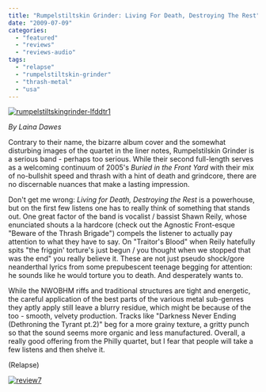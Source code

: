 ```yaml
---
title: "Rumpelstiltskin Grinder: Living For Death, Destroying The Rest"
date: "2009-07-09"
categories: 
  - "featured"
  - "reviews"
  - "reviews-audio"
tags: 
  - "relapse"
  - "rumpelstiltskin-grinder"
  - "thrash-metal"
  - "usa"
---
```


[![rumpelstiltskingrinder-lfddtr1](http://www.hellbound.ca/wp-content/uploads/2009/07/rumpelstiltskingrinder-lfddtr1-300x294.jpg "rumpelstiltskingrinder-lfddtr1")](http://www.hellbound.ca/wp-content/uploads/2009/07/rumpelstiltskingrinder-lfddtr1.jpg)

_By Laina Dawes_

Contrary to their name, the bizarre album cover and the somewhat disturbing images of the quartet in the liner notes, Rumpelstilskin Grinder is a serious band - perhaps too serious. While their second full-length serves as a welcoming continuum of 2005's _Buried in the Front Yard_ with their mix of no-bullshit speed and thrash with a hint of death and grindcore, there are no discernable nuances that make a lasting impression.

Don't get me wrong: _Living for Death, Destroying the Rest_ is a powerhouse, but on the first few listens one has to really think of something that stands out. One great factor of the band is vocalist / bassist Shawn Reily, whose enunciated shouts a la hardcore (check out the Agnostic Front-esque "Beware of the Thrash Brigade") compels the listener to actually pay attention to what they have to say. On "Traitor's Blood" when Reily hatefully spits "the friggin' torture's just begun / you thought when we stopped that was the end" you really believe it. These are not just pseudo shock/gore neanderthal lyrics from some prepubescent teenage begging for attention: he sounds like he would torture you to death. And desperately wants to.

While the NWOBHM riffs and traditional structures are tight and energetic, the careful application of the best parts of the various metal sub-genres they aptly apply still leave a blurry residue, which might be because of the too - smooth, velvety production. Tracks like "Darkness Never Ending (Dethroning the Tyrant pt.2)" beg for a more grainy texture, a gritty punch so that the sound seems more organic and less manufactured. Overall, a really good offering from the Philly quartet, but I fear that people will take a few listens and then shelve it.

(Relapse)

[![review7](http://www.hellbound.ca/wp-content/uploads/2009/06/review77.png "review7")](http://www.hellbound.ca/wp-content/uploads/2009/06/review77.png)

